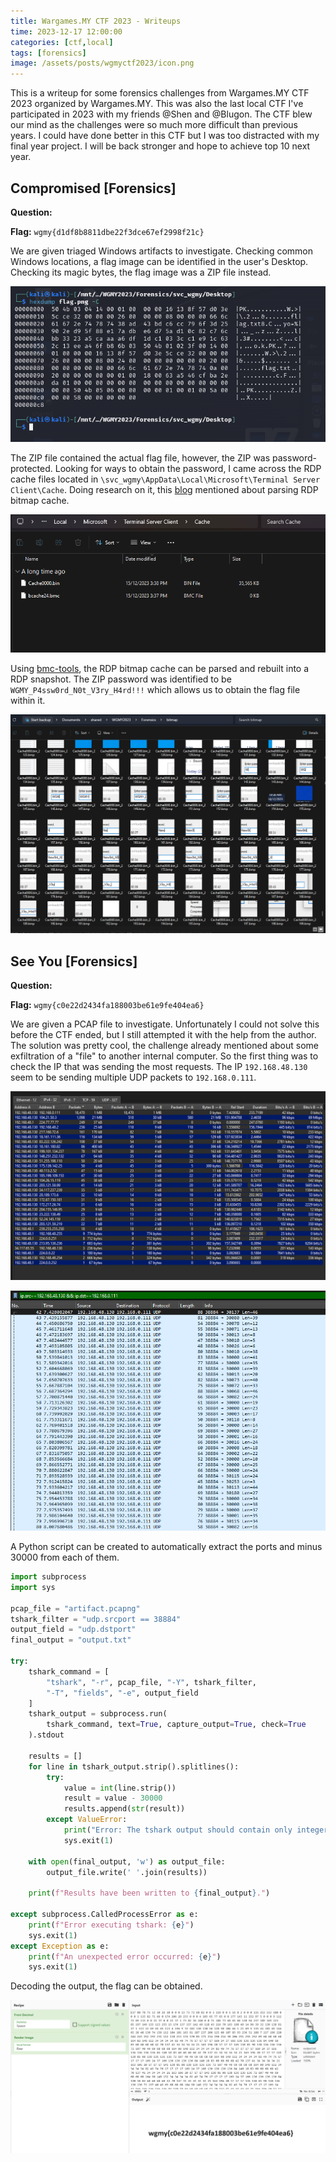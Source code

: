 ```yaml
---
title: Wargames.MY CTF 2023 - Writeups
time: 2023-12-17 12:00:00
categories: [ctf,local]
tags: [forensics]
image: /assets/posts/wgmyctf2023/icon.png
---
```


This is a writeup for some forensics challenges from Wargames.MY CTF 2023 organized by Wargames.MY. This was also the last local CTF I've participated in 2023 with my friends @Shen and @Blugon. The CTF blew our mind as the challenges were so much more difficult than previous years. I could have done better in this CTF but I was too distracted with my final year project. I will be back stronger and hope to achieve top 10 next year.

## Compromised [Forensics]
**Question:**

**Flag:** `wgmy{d1df8b8811dbe22f3dce67ef2998f21c}`

We are given triaged Windows artifacts to investigate. Checking common Windows locations, a flag image can be identified in the user's Desktop. Checking its magic bytes, the flag image was a ZIP file instead.

![wgmy1](/assets/posts/wgmyctf2023/wgmy1.png)

The ZIP file contained the actual flag file, however, the ZIP was password-protected. Looking for ways to obtain the password, I came across the RDP cache files located in `\svc_wgmy\AppData\Local\Microsoft\Terminal Server Client\Cache`. Doing research on it, this [blog](https://www.linkedin.com/pulse/blind-forensics-rdp-bitmap-cache-ronald-craft/) mentioned about parsing RDP bitmap cache.

![wgmy3](/assets/posts/wgmyctf2023/wgmy3.png)

Using [bmc-tools](https://github.com/ANSSI-FR/bmc-tools), the RDP bitmap cache can be parsed and rebuilt into a RDP snapshot. The ZIP password was identified to be `WGMY_P4ssw0rd_N0t_V3ry_H4rd!!!` which allows us to obtain the flag file within it.

![wgmy4](/assets/posts/wgmyctf2023/wgmy4.png)

## See You [Forensics]
**Question:**

**Flag:** `wgmy{c0e22d2434fa188003be61e9fe404ea6}`

We are given a PCAP file to investigate. Unfortunately I could not solve this before the CTF ended, but I still attempted it with the help from the author. The solution was pretty cool, the challenge already mentioned about some exfiltration of a "file" to another internal computer. So the first thing was to check the IP that was sending the most requests. The IP `192.168.48.130` seem to be sending multiple UDP packets to `192.168.0.111`.

![ws1](/assets/posts/wgmyctf2023/ws1.png)

![ws2](/assets/posts/wgmyctf2023/ws2.png)

A Python script can be created to automatically extract the ports and minus 30000 from each of them.

```python
import subprocess
import sys

pcap_file = "artifact.pcapng"
tshark_filter = "udp.srcport == 38884"
output_field = "udp.dstport"
final_output = "output.txt"

try:
    tshark_command = [
        "tshark", "-r", pcap_file, "-Y", tshark_filter,
        "-T", "fields", "-e", output_field
    ]
    tshark_output = subprocess.run(
        tshark_command, text=True, capture_output=True, check=True
    ).stdout

    results = []
    for line in tshark_output.strip().splitlines():
        try:
            value = int(line.strip())
            result = value - 30000
            results.append(str(result))
        except ValueError:
            print("Error: The tshark output should contain only integers.")
            sys.exit(1)

    with open(final_output, 'w') as output_file:
        output_file.write(' '.join(results))

    print(f"Results have been written to {final_output}.")

except subprocess.CalledProcessError as e:
    print(f"Error executing tshark: {e}")
    sys.exit(1)
except Exception as e:
    print(f"An unexpected error occurred: {e}")
    sys.exit(1)
```

Decoding the output, the flag can be obtained.

![ws3](/assets/posts/wgmyctf2023/ws3.png)
